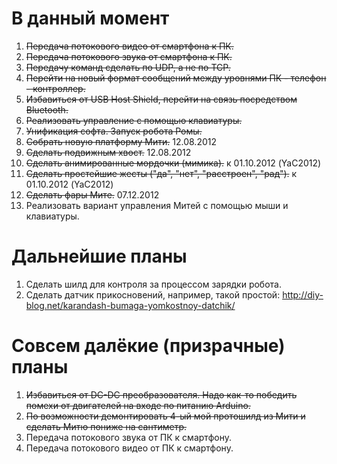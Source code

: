 # В данный момент #
  1. ~~Передача потокового видео от смартфона к ПК.~~
  1. ~~Передача потокового звука от смартфона к ПК.~~
  1. ~~Передачу команд сделать по UDP, а не по TCP.~~
  1. ~~Перейти на новый формат сообщений между уровнями ПК - телефон - контроллер.~~
  1. ~~Избавиться от USB Host Shield, перейти на связь посредством Bluetooth.~~
  1. ~~Реализовать управление с помощью клавиатуры.~~
  1. ~~Унификация софта. Запуск робота Ромы.~~
  1. ~~Собрать новую платформу Мити.~~ 12.08.2012
  1. ~~Сделать подвижным хвост.~~ 12.08.2012
  1. ~~Сделать анимированные мордочки (мимика).~~ к 01.10.2012 (YaC2012)
  1. ~~Сделать простейшие жесты ("да", "нет", "расстроен", "рад").~~ к 01.10.2012 (YaC2012)
  1. ~~Сделать фары Мите.~~ 07.12.2012
  1. Реализовать вариант управления Митей с помощью мыши и клавиатуры.

# Дальнейшие планы #
  1. Сделать шилд для контроля за процессом зарядки робота.
  1. Сделать датчик прикосновений, например, такой простой:
http://diy-blog.net/karandash-bumaga-yomkostnoy-datchik/

# Совсем далёкие (призрачные) планы #
  1. ~~Избавиться от DC-DC преобразователя. Надо как-то победить помехи от двигателей на входе по питанию Arduino.~~
  1. ~~По возможности демонтировать 4-ый мой протошилд из Мити и сделать Митю пониже на сантиметр.~~
  1. Передача потокового звука от ПК к смартфону.
  1. Передача потокового видео от ПК к смартфону.